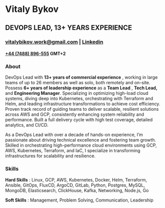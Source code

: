 # Vitaly Bykov

## DEVOPS LEAD, 13+ YEARS EXPERIENCE

### [vitalybikov.work@gmail.com](mailto:vitalybikov.work@gmail.com) | [Linkedin](https://www.linkedin.com/in/vitalybykov-devops?utm_source=share&utm_campaign=share_via&utm_content=profile&utm_medium=ios_app)

#### [+44 (7488) 896-555](https://wa.me/447488896555) GMT+2

### About

DevOps Lead with **13+ years of commercial experience** , working in large teams of up to 26 members
as well as solo, both remotely and on-site. Possess **6+ years of leadership experience** as a **Team
Lead** , **Tech Lead,** and **Engineering Manager**. Specializing in optimizing high-load cloud systems, diving
deep into Kubernetes, orchestrating with Terraform and Helm, and leading infrastructure transformations
to achieve cost efficiency. Proven track record of guiding teams to deliver scalable, resilient solutions
across AWS and GCP, consistently enhancing system reliability and performance. Built a full delivery
cycle with high test coverage, detailed analytics, and CI/CD.

As a DevOps Lead with over a decade of hands-on experience, I’m passionate about driving technical
excellence and fostering team growth. Skilled in orchestrating high-performance cloud environments
using GCP, AWS, Kubernetes, Terraform, and IaC, I specialize in transforming infrastructures for
scalability and resilience.

### Skills

**Hard Skills** : Linux, GCP, AWS, Kubernetes, Docker, Helm, Terraform, Ansible, GitOps, FluxCD, ArgoCD,
GitLab, Python, Postgres, MySQL, MongoDB, Elasticsearch, ClickHouse, Kafka, Networking, Node.js, Go

**Soft Skills** : Management, Problem Solving, Communication, Leadership

<!--
**himaster/himaster** is a ✨ _special_ ✨ repository because its `README.md` (this file) appears on your GitHub profile.

Here are some ideas to get you started:

- 🔭 I’m currently working on ...
- 🌱 I’m currently learning ...
- 👯 I’m looking to collaborate on ...
- 🤔 I’m looking for help with ...
- 💬 Ask me about ...
- 📫 How to reach me: ...
- 😄 Pronouns: ...
- ⚡ Fun fact: ...
-->

